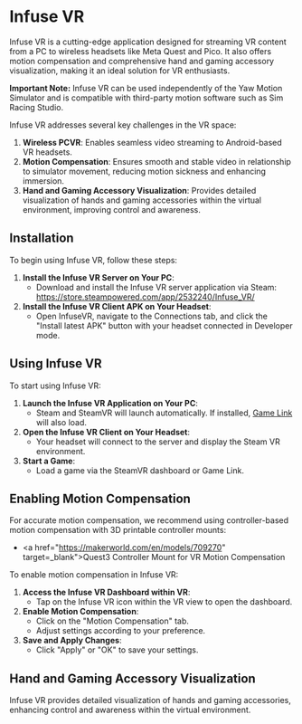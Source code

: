 # Infuse VR
Infuse VR is a cutting-edge application designed for streaming VR content from a PC to wireless headsets like Meta Quest and Pico. It also offers motion compensation and comprehensive hand and gaming accessory visualization, making it an ideal solution for VR enthusiasts.

**Important Note:** Infuse VR can be used independently of the Yaw Motion Simulator and is compatible with third-party motion software such as Sim Racing Studio.

Infuse VR addresses several key challenges in the VR space:

1. **Wireless PCVR**: Enables seamless video streaming to Android-based VR headsets.
2. **Motion Compensation**: Ensures smooth and stable video in relationship to simulator movement, reducing motion sickness and enhancing immersion.
3. **Hand and Gaming Accessory Visualization**: Provides detailed visualization of hands and gaming accessories within the virtual environment, improving control and awareness.

## Installation
To begin using Infuse VR, follow these steps:

1. **Install the Infuse VR Server on Your PC**:
	* Download and install the Infuse VR server application via Steam:<br /><a href="https://store.steampowered.com/app/2532240/Infuse_VR/" target="_blank">https://store.steampowered.com/app/2532240/Infuse_VR/</a>
2. **Install the Infuse VR Client APK on Your Headset**:
	* Open InfuseVR, navigate to the Connections tab, and click the "Install latest APK" button with your headset connected in Developer mode.

## Using Infuse VR

To start using Infuse VR:

1. **Launch the Infuse VR Application on Your PC**:
	* Steam and SteamVR will launch automatically. If installed, [Game Link](gamelink.md) will also load.
2. **Open the Infuse VR Client on Your Headset**:
	* Your headset will connect to the server and display the Steam VR environment.
3. **Start a Game**:
	* Load a game via the SteamVR dashboard or Game Link.

## Enabling Motion Compensation

For accurate motion compensation, we recommend using controller-based motion compensation with 3D printable controller mounts:

* <a href="https://makerworld.com/en/models/709270" target=_blank">Quest3 Controller Mount for VR Motion Compensation</a>

To enable motion compensation in Infuse VR:

1. **Access the Infuse VR Dashboard within VR**:
	* Tap on the Infuse VR icon within the VR view to open the dashboard.
2. **Enable Motion Compensation**:
	* Click on the "Motion Compensation" tab.
	* Adjust settings according to your preference.
3. **Save and Apply Changes**:
	* Click "Apply" or "OK" to save your settings.

## Hand and Gaming Accessory Visualization

Infuse VR provides detailed visualization of hands and gaming accessories, enhancing control and awareness within the virtual environment.